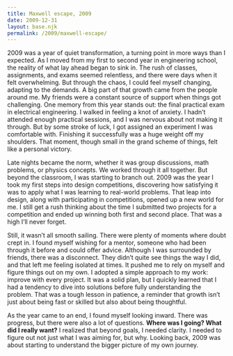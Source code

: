 ```yaml
---
title: Maxwell escape, 2009
date: 2009-12-31
layout: base.njk
permalink: /2009/maxwell-escape/
--- 
```


2009 was a year of quiet transformation, a turning point in more ways than I expected. As I moved from my first to second year in engineering school, the reality of what lay ahead began to sink in. The rush of classes, assignments, and exams seemed relentless, and there were days when it felt overwhelming. But through the chaos, I could feel myself changing, adapting to the demands. A big part of that growth came from the people around me. My friends were a constant source of support when things got challenging. One memory from this year stands out: the final practical exam in electrical engineering. I walked in feeling a knot of anxiety. I hadn’t attended enough practical sessions, and I was nervous about not making it through. But by some stroke of luck, I got assigned an experiment I was comfortable with. Finishing it successfully was a huge weight off my shoulders. That moment, though small in the grand scheme of things, felt like a personal victory.

Late nights became the norm, whether it was group discussions, math problems, or physics concepts. We worked through it all together. But beyond the classroom, I was starting to branch out. 2009 was the year I took my first steps into design competitions, discovering how satisfying it was to apply what I was learning to real-world problems. That leap into design, along with participating in competitions, opened up a new world for me. I still get a rush thinking about the time I submitted two projects for a competition and ended up winning both first and second place. That was a high I’ll never forget.

Still, it wasn’t all smooth sailing. There were plenty of moments where doubt crept in. I found myself wishing for a mentor, someone who had been through it before and could offer advice. Although I was surrounded by friends, there was a disconnect. They didn’t quite see things the way I did, and that left me feeling isolated at times. It pushed me to rely on myself and figure things out on my own. I adopted a simple approach to my work: improve with every project. It was a solid plan, but I quickly learned that I had a tendency to dive into solutions before fully understanding the problem. That was a tough lesson in patience, a reminder that growth isn’t just about being fast or skilled but also about being thoughtful.

As the year came to an end, I found myself looking inward. There was progress, but there were also a lot of questions. **Where was I going? What did I really want?** I realized that beyond goals, I needed clarity. I needed to figure out not just what I was aiming for, but why. Looking back, 2009 was about starting to understand the bigger picture of my own journey.